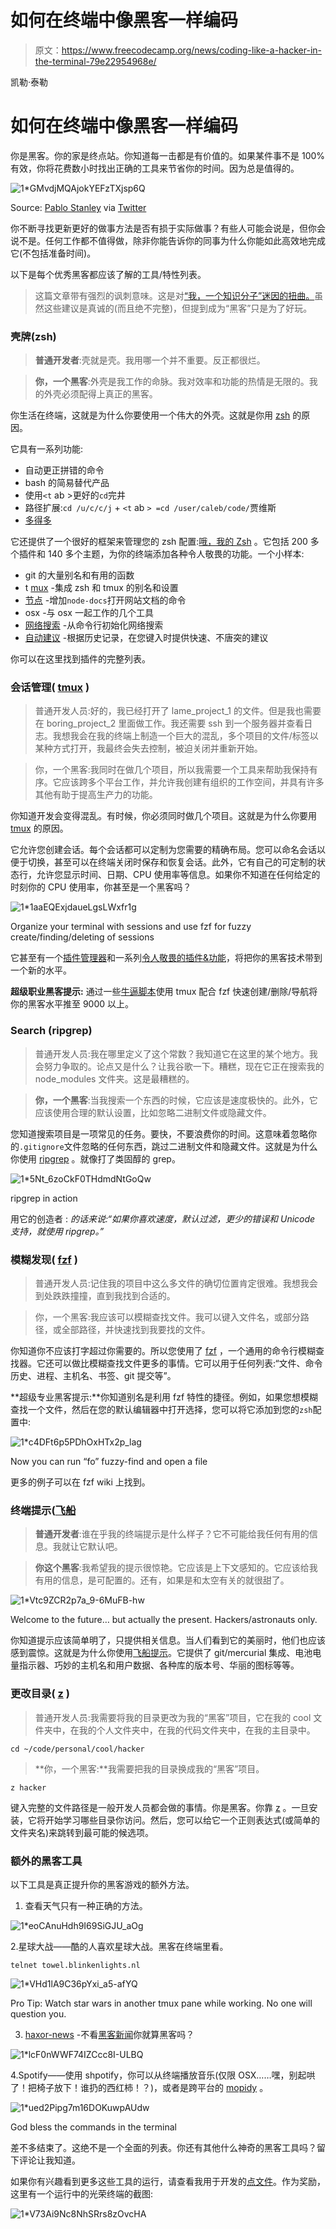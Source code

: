 # 如何在终端中像黑客一样编码

> 原文：<https://www.freecodecamp.org/news/coding-like-a-hacker-in-the-terminal-79e22954968e/>

凯勒·泰勒

# 如何在终端中像黑客一样编码

你是黑客。你的家是终点站。你知道每一击都是有价值的。如果某件事不是 100%有效，你将花费数小时找出正确的工具来节省你的时间。因为总是值得的。

![1*GMvdjMQAjokYEFzTXjsp6Q](img/200b878b39643e9d1a48f37a5f091656.png)

Source: [Pablo Stanley](https://www.pablostanley.com/) via [Twitter](https://twitter.com/pablostanley/status/963469081910296576)

你不断寻找更新更好的做事方法是否有损于实际做事？有些人可能会说是，但你会说不是。任何工作都不值得做，除非你能告诉你的同事为什么你能如此高效地完成它(不包括准备时间)。

以下是每个优秀黑客都应该了解的工具/特性列表。

> 这篇文章带有强烈的讽刺意味。这是对[“我，一个知识分子”迷因的扭曲。](https://knowyourmeme.com/memes/me-an-intellectual)虽然这些建议是真诚的(而且绝不完整)，但提到成为“黑客”只是为了好玩。

### **壳牌(zsh)**

> **普通开发者**:壳就是壳。我用哪一个并不重要。反正都很烂。

> **你，一个黑客**:外壳是我工作的命脉。我对效率和功能的热情是无限的。我的外壳必须配得上真正的黑客。

你生活在终端，这就是为什么你要使用一个伟大的外壳。这就是你用 [zsh](http://www.zsh.org/) 的原因。

它具有一系列功能:

*   自动更正拼错的命令
*   bash 的简易替代产品
*   使用`<t` ab >更好的`cd`完井
*   路径扩展:`cd /u/c/c/j` + `<t` ab `> =cd /user/caleb/code/`贾维斯
*   [多得多](http://zsh.sourceforge.net/Doc/Release/zsh_toc.html)

它还提供了一个很好的框架来管理您的 zsh 配置:[哦，我的 Zsh](https://github.com/robbyrussell/oh-my-zsh) 。它包括 200 多个插件和 140 多个主题，为你的终端添加各种令人敬畏的功能。一个小样本:

*   git 的大量别名和有用的函数
*   t [mux](https://github.com/robbyrussell/oh-my-zsh/blob/master/plugins/tmux/tmux.plugin.zsh) -集成 zsh 和 tmux 的别名和设置
*   [节点](https://github.com/robbyrussell/oh-my-zsh/tree/master/plugins/node) -增加`node-docs`打开网站文档的命令
*   osx -与 osx 一起工作的几个工具
*   [网络搜索](https://github.com/robbyrussell/oh-my-zsh/tree/master/plugins/web-search) -从命令行初始化网络搜索
*   [自动建议](https://github.com/zsh-users/zsh-autosuggestions) -根据历史记录，在您键入时提供快速、不唐突的建议

你可以在这里找到插件的完整列表。

### 会话管理( [tmux](https://github.com/tmux/tmux) )

> 普通开发人员:好的，我已经打开了 lame_project_1 的文件。但是我也需要在 boring_project_2 里面做工作。我还需要 ssh 到一个服务器并查看日志。我想我会在我的终端上制造一个巨大的混乱，多个项目的文件/标签以某种方式打开，我最终会失去控制，被迫关闭并重新开始。

> 你，一个黑客:我同时在做几个项目，所以我需要一个工具来帮助我保持有序。它应该跨多个平台工作，并允许我创建有组织的工作空间，并具有许多其他有助于提高生产力的功能。

你知道开发会变得混乱。有时候，你必须同时做几个项目。这就是为什么你要用 [tmux](https://github.com/tmux/tmux) 的原因。

它允许您创建会话。每个会话都可以定制为您需要的精确布局。您可以命名会话以便于切换，甚至可以在终端关闭时保存和恢复会话。此外，它有自己的可定制的状态行，允许您显示时间、日期、CPU 使用率等信息。如果你不知道在任何给定的时刻你的 CPU 使用率，你甚至是一个黑客吗？

![1*1aaEQExjdaueLgsLWxfr1g](img/423de86367cae4ae008f60216f042038.png)

Organize your terminal with sessions and use fzf for fuzzy create/finding/deleting of sessions

它甚至有一个[插件管理器](https://github.com/tmux-plugins/tpm)和一系列[令人敬畏的插件&功能](https://github.com/rothgar/awesome-tmux)，将把你的黑客技术带到一个新的水平。

**超级职业黑客提示:**
通过一些[牛逼脚本](https://github.com/junegunn/fzf/wiki/examples#tmux)使用 tmux 配合 fzf 快速创建/删除/导航将你的黑客水平推至 9000 以上。

### Search (ripgrep)

> 普通开发人员:我在哪里定义了这个常数？我知道它在这里的某个地方。我会努力争取的。论点又是什么？让我谷歌一下。糟糕，现在它正在搜索我的 node_modules 文件夹。这是最糟糕的。

> **你，一个黑客**:当我搜索一个东西的时候，它应该是速度极快的。此外，它应该使用合理的默认设置，比如忽略二进制文件或隐藏文件。

您知道搜索项目是一项常见的任务。要快，不要浪费你的时间。这意味着忽略你的`.gitignore`文件忽略的任何东西，跳过二进制文件和隐藏文件。这就是为什么你使用 [ripgrep](https://github.com/BurntSushi/ripgrep) 。就像打了类固醇的 grep。

![1*5Nt_6zoCkF0THdmdNtGoQw](img/c2ed62d1b507f1c27ed0fc3487e70ae5.png)

ripgrep in action

用它的创造者 : *的话来说:“如果你喜欢速度，默认过滤，更少的错误和 Unicode 支持，就使用 ripgrep。”*

### 模糊发现( [fzf](https://github.com/junegunn/fzf) )

> 普通开发人员:记住我的项目中这么多文件的确切位置肯定很难。我想我会到处跌跌撞撞，直到我找到合适的。

> 你，一个黑客:我应该可以模糊查找文件。我可以键入文件名，或部分路径，或全部路径，并快速找到我要找的文件。

你知道你不应该打字超过你需要的。所以您使用了 [fzf](https://github.com/junegunn/fzf) ，一个通用的命令行模糊查找器。它还可以做比模糊查找文件更多的事情。它可以用于任何列表:“文件、命令历史、进程、主机名、书签、git 提交等”。

**超级专业黑客提示:**你知道别名是利用 fzf 特性的捷径。例如，如果您想模糊查找一个文件，然后在您的默认编辑器中打开选择，您可以将它添加到您的`zsh`配置中:

![1*c4DFt6p5PDhOxHTx2p_lag](img/d2f5934c83d71f24d588e9d82a71dbe5.png)

Now you can run “fo” fuzzy-find and open a file

更多的例子可以在 fzf wiki 上找到。

### 终端提示([飞船](https://github.com/denysdovhan/spaceship-prompt)

> **普通开发者**:谁在乎我的终端提示是什么样子？它不可能给我任何有用的信息。我就让它默认吧。

> **你这个黑客**:我希望我的提示很惊艳。它应该是上下文感知的。它应该给我有用的信息，是可配置的。还有，如果是和太空有关的就很甜了。

![1*Vtc9ZCR2p7a_9-6MuFB-hw](img/c611fde2b7e716040cb869d35f56d5d4.png)

Welcome to the future… but actually the present. Hackers/astronauts only.

你知道提示应该简单明了，只提供相关信息。当人们看到它的美丽时，他们也应该感到震惊。这就是为什么你使用[飞船提示](https://github.com/denysdovhan/spaceship-prompt)。它提供了 git/mercurial 集成、电池电量指示器、巧妙的主机名和用户数据、各种库的版本号、华丽的图标等等。

### 更改目录( [z](https://github.com/rupa/z) )

> 普通开发人员:我需要将我的目录更改为我的“黑客”项目，它在我的 cool 文件夹中，在我的个人文件夹中，在我的代码文件夹中，在我的主目录中。

```
cd ~/code/personal/cool/hacker
```

> **你，一个黑客:**我需要把我的目录换成我的“黑客”项目。

```
z hacker
```

键入完整的文件路径是一般开发人员都会做的事情。你是黑客。你靠 [z](https://github.com/rupa/z) 。一旦安装，它将开始学习哪些目录你访问。然后，您可以给它一个正则表达式(或简单的文件夹名)来跳转到最可能的候选项。

### 额外的黑客工具

以下工具是真正提升你的黑客游戏的额外方法。

1.  查看天气只有一种正确的方法。

![1*eoCAnuHdh9I69SiGJU_aOg](img/775e532cd292e335d460db99fd470f64.png)

2.星球大战——酷的人喜欢星球大战。黑客在终端里看。

```
telnet towel.blinkenlights.nl
```

![1*VHd1lA9C36pYxi_a5-afYQ](img/3c385146d5b54ac502229e334775c5ea.png)

Pro Tip: Watch star wars in another tmux pane while working. No one will question you.

3. [haxor-news](https://github.com/donnemartin/haxor-news) -不看[黑客新闻](https://news.ycombinator.com/)你就算黑客吗？

![1*lcF0nWWF74IZCcc8I-ULBQ](img/4a98ad5c730e461da8a8fc03671cbe8e.png)

4.Spotify——使用 shpotify，你可以从终端播放音乐(仅限 OSX……嘿，别起哄了！把椅子放下！谁扔的西红柿！？)，或者是跨平台的 [mopidy](https://www.mopidy.com/) 。

![1*ued2Pipg7m16DOKuwpAUdw](img/a8c4a3ca161e35a9a1b67979055c4d8d.png)

God bless the commands in the terminal

差不多结束了。这绝不是一个全面的列表。你还有其他什么神奇的黑客工具吗？留下评论让我知道。

如果你有兴趣看到更多这些工具的运行，请查看我用于开发的[点文件](https://github.com/ctaylo21/jarvis)。作为奖励，这里有一个运行中的光荣终端的截图:

![1*V73Ai9Nc8NhSRrs8zOvcHA](img/4c234048752c793af0034dd80fe0f60c.png)